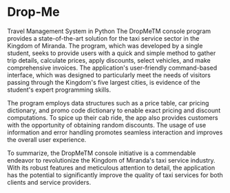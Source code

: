 # Drop-Me
Travel Management System in Python
The DropMeTM console program provides a state-of-the-art solution for the taxi service sector in the Kingdom of Miranda. The program, which was developed by a single student, seeks to provide users with a quick and simple method to gather trip details, calculate prices, apply discounts, select vehicles, and make comprehensive invoices. The application's user-friendly command-based interface, which was designed to particularly meet the needs of visitors passing through the
Kingdom's five largest cities, is evidence of the student's expert programming skills.

The program employs data structures such as a price table, car pricing dictionary, and promo code dictionary to enable exact pricing and discount computations. To spice up their cab ride, the app also provides customers with the opportunity of obtaining random discounts. The usage of use information and error handling promotes seamless interaction and improves the overall user
experience.

To summarize, the DropMeTM console initiative is a commendable endeavor to revolutionize the Kingdom of Miranda's taxi service industry. With its robust features and meticulous attention to detail, the application has the potential to significantly improve the quality of taxi services for both
clients and service providers.
